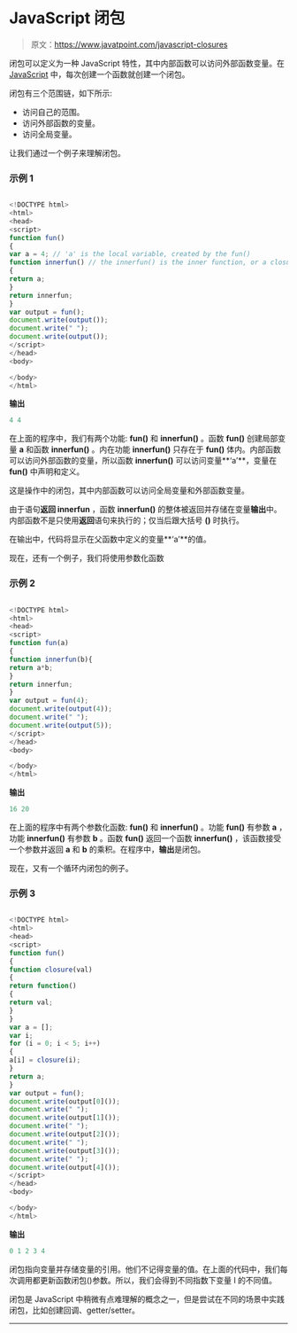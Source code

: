 # JavaScript 闭包

> 原文：<https://www.javatpoint.com/javascript-closures>

闭包可以定义为一种 JavaScript 特性，其中内部函数可以访问外部函数变量。在 [JavaScript](https://www.javatpoint.com/javascript-tutorial) 中，每次创建一个函数就创建一个闭包。

闭包有三个范围链，如下所示:

*   访问自己的范围。
*   访问外部函数的变量。
*   访问全局变量。

让我们通过一个例子来理解闭包。

### 示例 1

```js

<!DOCTYPE html>
<html>
<head>
<script>
function fun()
{
var a = 4; // 'a' is the local variable, created by the fun()
function innerfun() // the innerfun() is the inner function, or a closure
{
return a;
}
return innerfun;
}
var output = fun();
document.write(output());
document.write(" ");
document.write(output());
</script>
</head>
<body>

</body>
</html>

```

**输出**

```js
4 4

```

在上面的程序中，我们有两个功能: **fun()** 和 **innerfun()** 。函数 **fun()** 创建局部变量 **a** 和函数 **innerfun()** 。内在功能 **innerfun()** 只存在于 **fun()** 体内。内部函数可以访问外部函数的变量，所以函数 **innerfun()** 可以访问变量**‘a’**，变量在 **fun()** 中声明和定义。

这是操作中的闭包，其中内部函数可以访问全局变量和外部函数变量。

由于语句**返回 innerfun** ，函数 **innerfun()** 的整体被返回并存储在变量**输出**中。内部函数不是只使用**返回**语句来执行的；仅当后跟大括号 **()** 时执行。

在输出中，代码将显示在父函数中定义的变量**‘a’**的值。

现在，还有一个例子，我们将使用参数化函数

### 示例 2

```js

<!DOCTYPE html>
<html>
<head>
<script>
function fun(a)
{
function innerfun(b){
return a*b;
}
return innerfun;
}
var output = fun(4);
document.write(output(4));
document.write(" ");
document.write(output(5));
</script>
</head>
<body>

</body>
</html>

```

**输出**

```js
16 20

```

在上面的程序中有两个参数化函数: **fun()** 和 **innerfun()** 。功能 **fun()** 有参数 **a** ，功能 **innerfun()** 有参数 **b** 。函数 **fun()** 返回一个函数 **innerfun()** ，该函数接受一个参数并返回 **a** 和 **b** 的乘积。在程序中，**输出**是闭包。

现在，又有一个循环内闭包的例子。

### 示例 3

```js

<!DOCTYPE html>
<html>
<head>
<script>
function fun()
{
function closure(val)
{
return function()
{
return val;
}
}
var a = [];
var i; 
for (i = 0; i < 5; i++)
{
a[i] = closure(i); 
}
return a;
}
var output = fun();
document.write(output[0]());
document.write(" ");
document.write(output[1]());
document.write(" ");
document.write(output[2]());
document.write(" ");
document.write(output[3]());
document.write(" ");
document.write(output[4]());
</script>
</head>
<body>

</body>
</html>

```

**输出**

```js
0 1 2 3 4

```

闭包指向变量并存储变量的引用。他们不记得变量的值。在上面的代码中，我们每次调用都更新函数闭包()参数。所以，我们会得到不同指数下变量 I 的不同值。

闭包是 JavaScript 中稍微有点难理解的概念之一，但是尝试在不同的场景中实践闭包，比如创建回调、getter/setter。

* * *